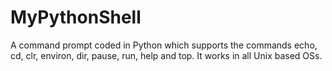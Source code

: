 # MyPythonShell
A command prompt coded in Python which supports the commands echo, cd, clr, environ, dir, pause, run, help and top. It works in all Unix based OSs. 
